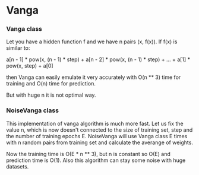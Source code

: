 # Vanga
### Vanga class
Let you have a hidden function f and we have n pairs (x, f(x)). If f(x) is similar to:

a[n - 1] * pow(x, (n - 1) * step) + a[n - 2] * pow(x, (n - 1) * step) + ... + a[1] * pow(x, step) + a[0]

then Vanga can easily emulate it very accurately with O(n ** 3) time for training and O(n) time for prediction.

But with huge n it is not optimal way.

### NoiseVanga class
This implementation of vanga algorithm is much more fast. Let us fix the value n, which is now doesn't connected to the size of training set, step and the number of training epochs E. NoiseVanga will use Vanga class E times with n random pairs from training set and calculate the averange of weights.

Now the training time is O(E * n ** 3), but n is constant so O(E) and prediction time is O(1). Also this algorithm can stay some noise with huge datasets.
